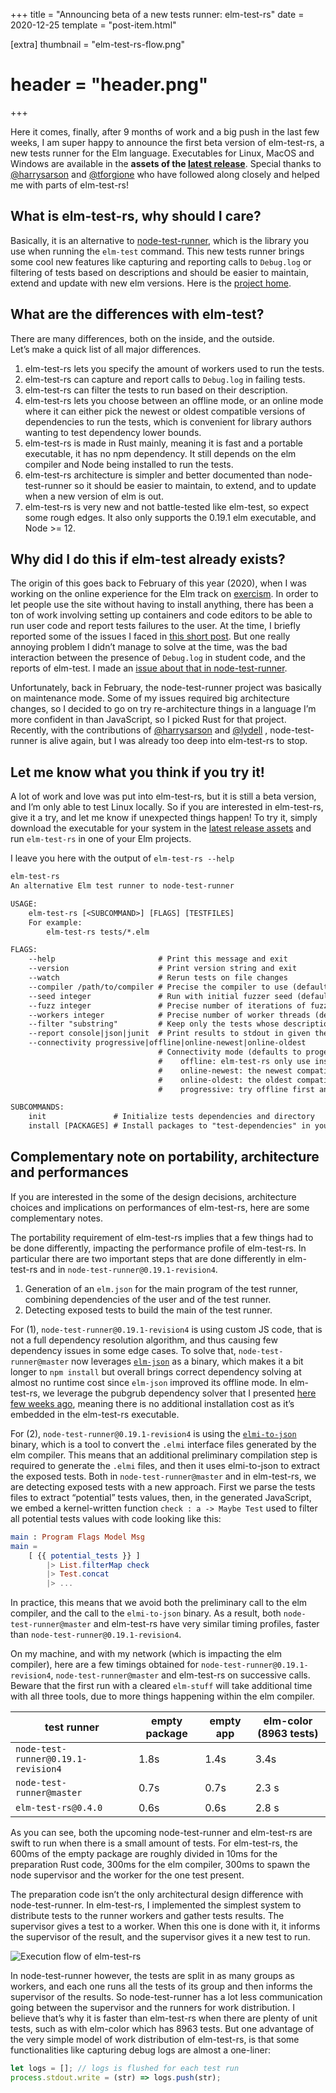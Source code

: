 +++
title = "Announcing beta of a new tests runner: elm-test-rs"
date = 2020-12-25
template = "post-item.html"

[extra]
thumbnail = "elm-test-rs-flow.png"
# header = "header.png"
+++


Here it comes, finally, after 9 months of work and a big push in the last few weeks, I am super happy to announce the first beta version of elm-test-rs, a new tests runner for the Elm language.
Executables for Linux, MacOS and Windows are available in the **assets of the [latest release](https://github.com/mpizenberg/elm-test-rs/releases)**.
Special thanks to [@harrysarson](https://discourse.elm-lang.org/u/harrysarson) and [@tforgione](https://discourse.elm-lang.org/u/tforgione) who have followed along closely and helped me with parts of elm-test-rs!


<!-- more -->

## What is elm-test-rs, why should I care?

Basically, it is an alternative to [node-test-runner](https://github.com/rtfeldman/node-test-runner), which is the library you use when running the `elm-test` command. This new tests runner brings some cool new features like capturing and reporting calls to `Debug.log` or filtering of tests based on descriptions and should be easier to maintain, extend and update with new elm versions. Here is the [project home](https://github.com/mpizenberg/elm-test-rs).

## What are the differences with elm-test?

There are many differences, both on the inside, and the outside.  
Let’s make a quick list of all major differences.

1.  elm-test-rs lets you specify the amount of workers used to run the tests.
2.  elm-test-rs can capture and report calls to `Debug.log` in failing tests.
3.  elm-test-rs can filter the tests to run based on their description.
4.  elm-test-rs lets you choose between an offline mode, or an online mode where it can either pick the newest or oldest compatible versions of dependencies to run the tests, which is convenient for library authors wanting to test dependency lower bounds.
5.  elm-test-rs is made in Rust mainly, meaning it is fast and a portable executable, it has no npm dependency. It still depends on the elm compiler and Node being installed to run the tests.
6.  elm-test-rs architecture is simpler and better documented than node-test-runner so it should be easier to maintain, to extend, and to update when a new version of elm is out.
7.  elm-test-rs is very new and not battle-tested like elm-test, so expect some rough edges. It also only supports the 0.19.1 elm executable, and Node >= 12.


## Why did I do this if elm-test already exists?

The origin of this goes back to February of this year (2020), when I was working on the online experience for the Elm track on [exercism](https://exercism.io/). In order to let people use the site without having to install anything, there has been a ton of work involving setting up containers and code editors to be able to run user code and report tests failures to the user. At the time, I briefly reported some of the issues I faced in [this short post](https://discourse.elm-lang.org/t/experience-report-on-setting-up-elm-test-runners-in-isolated-containers/5119). But one really annoying problem I didn’t manage to solve at the time, was the bad interaction between the presence of `Debug.log` in student code, and the reports of elm-test. I made an [issue about that in node-test-runner](https://github.com/rtfeldman/node-test-runner/issues/409).

Unfortunately, back in February, the node-test-runner project was basically on maintenance mode. Some of my issues required big architecture changes, so I decided to go on try re-architecture things in a language I’m more confident in than JavaScript, so I picked Rust for that project. Recently, with the contributions of [@harrysarson](https://discourse.elm-lang.org/u/harrysarson) and [@lydell](https://discourse.elm-lang.org/u/lydell) , node-test-runner is alive again, but I was already too deep into elm-test-rs to stop.

## Let me know what you think if you try it!

A lot of work and love was put into elm-test-rs, but it is still a beta version, and I’m only able to test Linux locally. So if you are interested in elm-test-rs, give it a try, and let me know if unexpected things happen! To try it, simply download the executable for your system in the [latest release assets](https://github.com/mpizenberg/elm-test-rs/releases) and run `elm-test-rs` in one of your Elm projects.

I leave you here with the output of `elm-test-rs --help`

```txt
elm-test-rs
An alternative Elm test runner to node-test-runner

USAGE:
    elm-test-rs [<SUBCOMMAND>] [FLAGS] [TESTFILES]
    For example:
        elm-test-rs tests/*.elm

FLAGS:
    --help                       # Print this message and exit
    --version                    # Print version string and exit
    --watch                      # Rerun tests on file changes
    --compiler /path/to/compiler # Precise the compiler to use (defaults to just elm)
    --seed integer               # Run with initial fuzzer seed (defaults to random)
    --fuzz integer               # Precise number of iterations of fuzz tests (defaults to 100)
    --workers integer            # Precise number of worker threads (defaults to number of logic cores)
    --filter "substring"         # Keep only the tests whose descriptions contain the given string
    --report console|json|junit  # Print results to stdout in given the format (defaults to console)
    --connectivity progressive|offline|online-newest|online-oldest
                                 # Connectivity mode (defaults to progessive)
                                 #    offline: elm-test-rs only use installed packages to solve dependencies
                                 #    online-newest: the newest compatible dependencies are picked to run tests
                                 #    online-oldest: the oldest compatible dependencies are picked to run tests
                                 #    progressive: try offline first and if that fails, switch to online-newest

SUBCOMMANDS:
    init               # Initialize tests dependencies and directory
    install [PACKAGES] # Install packages to "test-dependencies" in your elm.json
```

## Complementary note on portability, architecture and performances

If you are interested in the some of the design decisions, architecture choices and implications on performances of elm-test-rs, here are some complementary notes.

The portability requirement of elm-test-rs implies that a few things had to be done differently, impacting the performance profile of elm-test-rs. In particular there are two important steps that are done differently in elm-test-rs and in `node-test-runner@0.19.1-revision4`.

1.  Generation of an `elm.json` for the main program of the test runner, combining dependencies of the user and of the test runner.
2.  Detecting exposed tests to build the main of the test runner.

For (1), `node-test-runner@0.19.1-revision4` is using custom JS code, that is not a full dependency resolution algorithm, and thus causing few dependency issues in some edge cases. To solve that, `node-test-runner@master` now leverages [`elm-json`](https://github.com/zwilias/elm-json) as a binary, which makes it a bit longer to `npm install` but overall brings correct dependency solving at almost no runtime cost since `elm-json` improved its offline mode. In elm-test-rs, we leverage the pubgrub dependency solver that I presented [here few weeks ago](https://discourse.elm-lang.org/t/solving-dependencies-of-11079-elm-packages-in-less-than-1s/6541/10), meaning there is no additional installation cost as it’s embedded in the elm-test-rs executable.

For (2), `node-test-runner@0.19.1-revision4` is using the [`elmi-to-json`](https://github.com/stoeffel/elmi-to-json) binary, which is a tool to convert the `.elmi` interface files generated by the elm compiler. This means that an additional preliminary compilation step is required to generate the `.elmi` files, and then it uses elmi-to-json to extract the exposed tests. Both in `node-test-runner@master` and in elm-test-rs, we are detecting exposed tests with a new approach. First we parse the tests files to extract “potential” tests values, then, in the generated JavaScript, we embed a kernel-written function `check : a -> Maybe Test` used to filter all potential tests values with code looking like this:

```elm
main : Program Flags Model Msg
main =
    [ {{ potential_tests }} ]
        |> List.filterMap check
        |> Test.concat
        |> ...
```

In practice, this means that we avoid both the preliminary call to the elm compiler, and the call to the `elmi-to-json` binary. As a result, both `node-test-runner@master` and elm-test-rs have very similar timing profiles, faster than `node-test-runner@0.19.1-revision4`.

On my machine, and with my network (which is impacting the elm compiler), here are a few timings obtained for `node-test-runner@0.19.1-revision4`, `node-test-runner@master` and elm-test-rs on successive calls. Beware that the first run with a cleared `elm-stuff` will take additional time with all three tools, due to more things happening within the elm compiler.

| **test runner** | **empty package**  | **empty app** | **elm-color (8963 tests)** |
|--|--|--|--|
| `node-test-runner@0.19.1-revision4` | 1.8s | 1.4s | 3.4s |
| `node-test-runner@master` | 0.7s | 0.7s | 2.3 s |
| `elm-test-rs@0.4.0` | 0.6s | 0.6s | 2.8 s |

As you can see, both the upcoming node-test-runner and elm-test-rs are swift to run when there is a small amount of tests. For elm-test-rs, the 600ms of the empty package are roughly divided in 10ms for the preparation Rust code, 300ms for the elm compiler, 300ms to spawn the node supervisor and the worker for the one test present.

The preparation code isn’t the only architectural design difference with node-test-runner. In elm-test-rs, I implemented the simplest system to distribute tests to the runner workers and gather tests results. The supervisor gives a test to a worker. When this one is done with it, it informs the supervisor of the result, and the supervisor gives it a new test to run.

![Execution flow of elm-test-rs](elm-test-rs-flow.png)

In node-test-runner however, the tests are split in as many groups as workers, and each one runs all the tests of its group and then informs the supervisor of the results. So node-test-runner has a lot less communication going between the supervisor and the runners for work distribution. I believe that’s why it is faster than elm-test-rs when there are plenty of unit tests, such as with elm-color which has 8963 tests. But one advantage of the very simple model of work distribution of elm-test-rs, is that some functionalities like capturing debug logs are almost a one-liner:

```js
let logs = []; // logs is flushed for each test run
process.stdout.write = (str) => logs.push(str);
```
